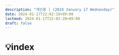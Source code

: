 ```yaml
---
description: "개인용 | (2024 January 17 Wednesday)"
date: 2024-01-17T22:02:19+09:00
lastmod: 2024-01-17T22:02:20+09:00
draft: false
---
```


# 💡index

